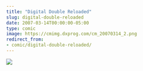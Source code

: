 ```yaml
---
title: "Digital Double Reloaded"
slug: digital-double-reloaded
date: 2007-03-14T00:00:00-05:00
type: comic
image: https://cmimg.dxprog.com/cm_20070314_2.png
redirect_from:
- comic/digital-double-reloaded/
---
```

[![](https://cmimg.dxprog.com/cm_20070314_2.png)](https://cmimg.dxprog.com/cm_20070314_2.png)


